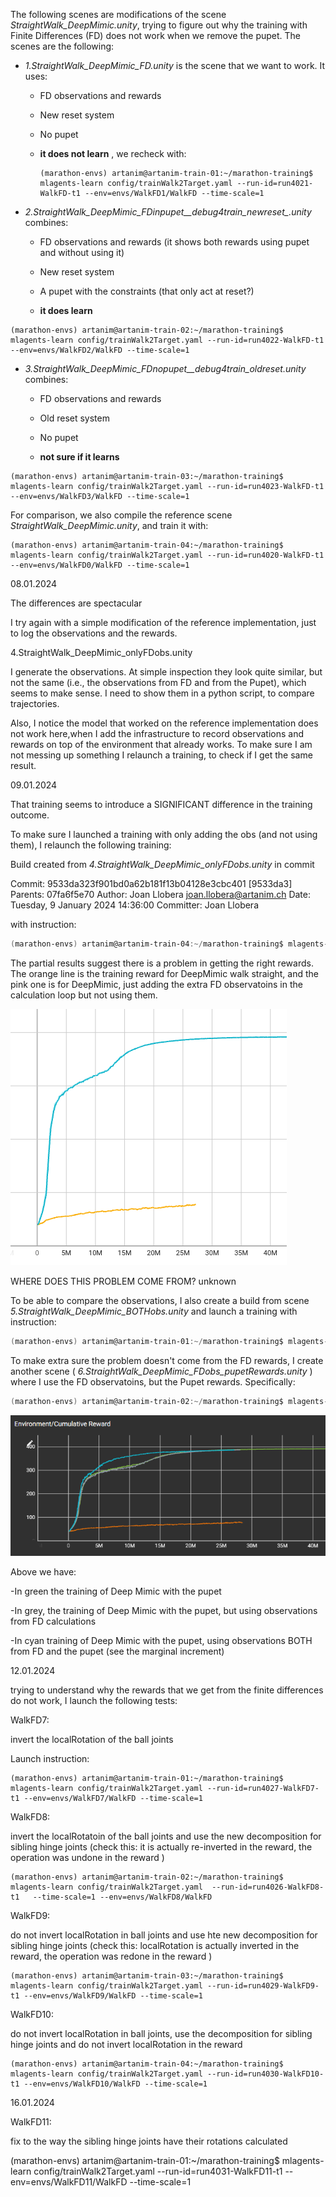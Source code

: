 The following scenes are modifications of the scene *StraightWalk_DeepMimic.unity*, trying to figure out why the training with Finite Differences (FD) does not work when we remove the pupet. The scenes are the following:

- *1.StraightWalk_DeepMimic_FD.unity* is the scene that we want to work. It uses:
  
  - FD observations and rewards
  
  - New reset system
  
  - No pupet
  
  - **it does not learn** , we recheck with:
    
    ```shell
    (marathon-envs) artanim@artanim-train-01:~/marathon-training$ mlagents-learn config/trainWalk2Target.yaml --run-id=run4021-WalkFD-t1 --env=envs/WalkFD1/WalkFD --time-scale=1    
    ```

- *2.StraightWalk_DeepMimic_FDinpupet__debug4train_newreset_.unity* combines:
  
  - FD observations and rewards 
    (it shows both rewards using pupet and without using it)
  
  - New reset system
  
  - A pupet with the constraints (that only act  at reset?)
  
  - **it does learn**

```shell
(marathon-envs) artanim@artanim-train-02:~/marathon-training$  mlagents-learn config/trainWalk2Target.yaml --run-id=run4022-WalkFD-t1 --env=envs/WalkFD2/WalkFD --time-scale=1
```

- *3.StraightWalk_DeepMimic_FDnopupet__debug4train_oldreset.unity* combines:
  
  - FD observations and rewards
  
  - Old reset system
  
  - No pupet
  
  - **not sure if it learns** 

```shell
(marathon-envs) artanim@artanim-train-03:~/marathon-training$ mlagents-learn config/trainWalk2Target.yaml --run-id=run4023-WalkFD-t1 --env=envs/WalkFD3/WalkFD --time-scale=1
```

For comparison, we also compile the reference scene *StraightWalk_DeepMimic.unity*, and train it with:

```shell
(marathon-envs) artanim@artanim-train-04:~/marathon-training$ mlagents-learn config/trainWalk2Target.yaml --run-id=run4020-WalkFD-t1 --env=envs/WalkFD0/WalkFD --time-scale=1
```

08.01.2024

The differences are spectacular

I try again with a simple modification of the reference implementation, just to log the observations and the rewards.

4.StraightWalk_DeepMimic_onlyFDobs.unity

I generate the observations. At simple inspection they look quite similar, but not the same (i.e., the observations from FD and from the Pupet), which seems to make sense. I need to show them in a python script, to compare trajectories.

Also, I notice the model that worked on the reference implementation does not work here,when I add the infrastructure to record observations and rewards on top of the environment that already works. To make sure I am not messing up something I relaunch a training, to check if I get the same result.

09.01.2024

That training seems to introduce a SIGNIFICANT difference in the training outcome.

To make sure I launched a training with only adding the obs (and not using them), I relaunch the following training:

Build created from *4.StraightWalk_DeepMimic_onlyFDobs.unity* in commit

Commit: 9533da323f901bd0a62b181f13b04128e3cbc401 [9533da3]
Parents: 07fa6f5e70
Author: Joan Llobera <joan.llobera@artanim.ch>
Date: Tuesday, 9 January 2024 14:36:00
Committer: Joan Llobera

with instruction: 

```powershell
(marathon-envs) artanim@artanim-train-04:~/marathon-training$ mlagents-learn config/trainWalk2Target.yaml --run-id=run4024-WalkFD4v2-t3 --env=envs/WalkFD4v2/WalkFD --time-scale=1 
```

The partial results suggest there is a problem in getting the right rewards. The orange line is the training reward for DeepMimic walk straight, and the pink one is for DeepMimic, just adding the extra FD observatoins in the calculation loop but not using them.

![2024-01-10-11-36-28-image.png](.\img\2024-01-10-11-36-28-image.png)

WHERE DOES THIS PROBLEM COME FROM? unknown

To be able to compare the observations, I also create a build  from scene *5.StraightWalk_DeepMimic_BOTHobs.unity* and launch a training with instruction: 

```powershell
(marathon-envs) artanim@artanim-train-01:~/marathon-training$ mlagents-learn config/trainWalk2Target.yaml --run-id=run4025-WalkFD5-t1 --env=envs/WalkFD5/WalkFD --time-scale=1 
```

To make extra sure the problem doesn't come from the FD rewards, I create another scene       ( *6.StraightWalk_DeepMimic_FDobs_pupetRewards.unity* ) where I use the FD observatoins, but the Pupet rewards. Specifically:

```powershell
(marathon-envs) artanim@artanim-train-02:~/marathon-training$ mlagents-learn config/trainWalk2Target.yaml  --run-id=run4026-WalkFD6-t2   --time-scale=1 --env=envs/WalkFD6/WalkFD 
```

![2024-01-10-12-00-01-image.png](.\img\2024-01-10-12-00-01-image.png)

Above we have:

-In green the training of Deep Mimic with the pupet

-In grey, the training of Deep Mimic with the pupet, but using observations from FD calculations

-In cyan training of Deep Mimic with the pupet, using observations BOTH from FD and the pupet (see the marginal increment)

12.01.2024

trying to understand why the rewards that we get from the finite differences do not work, I launch the following tests:

WalkFD7:

invert the localRotation of the ball joints

Launch instruction:

```
(marathon-envs) artanim@artanim-train-01:~/marathon-training$ mlagents-learn config/trainWalk2Target.yaml --run-id=run4027-WalkFD7-t1 --env=envs/WalkFD7/WalkFD --time-scale=1 
```

WalkFD8: 

invert the localRotatoin of the ball joints and use the new decomposition for sibling hinge joints  (check this: it is actually re-inverted in the reward, the operation was undone in the reward )

```shell
(marathon-envs) artanim@artanim-train-02:~/marathon-training$ mlagents-learn config/trainWalk2Target.yaml  --run-id=run4026-WalkFD8-t1   --time-scale=1 --env=envs/WalkFD8/WalkFD 
```

WalkFD9:

do not invert localRotation in ball joints and use hte new decomposition for sibling hinge joints (check this: localRotation is actually inverted in the reward, the operation was redone in the reward )

```shell
(marathon-envs) artanim@artanim-train-03:~/marathon-training$ mlagents-learn config/trainWalk2Target.yaml --run-id=run4029-WalkFD9-t1 --env=envs/WalkFD9/WalkFD --time-scale=1
```

WalkFD10:

do not invert localRotation in ball joints, use the decomposition for sibling  hinge joints and do not invert localRotation in the reward



```
(marathon-envs) artanim@artanim-train-04:~/marathon-training$ mlagents-learn config/trainWalk2Target.yaml --run-id=run4030-WalkFD10-t1 --env=envs/WalkFD10/WalkFD --time-scale=1
```



16.01.2024

WalkFD11:

fix to the way the sibling hinge joints have their rotations calculated

(marathon-envs) artanim@artanim-train-01:~/marathon-training$ mlagents-learn config/trainWalk2Target.yaml --run-id=run4031-WalkFD11-t1 --env=envs/WalkFD11/WalkFD --time-scale=1 
